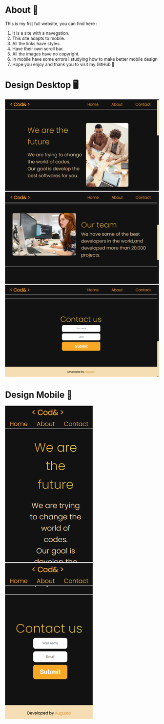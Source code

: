# About 📝

This is my fist full website, you can find here :
1. It is a site with a navegation. 
2. This site adapts to mobile.
3. All the links have styles.
4. Have their own scroll bar.
5. All the images have no copyright.
6. In mobile have some errors i studying how to make better mobile design
7. Hope you enjoy and thank you to visit my GitHub 👋

# Design Desktop 🖥️
![Preview](./design/design1.png) 
![Preview](./design/design2.png)
![Preview](./design/design3.png)

# Design Mobile 📱
![Preview](./design/mobile1.png) ![Preview](./design/mobile2.png) 
